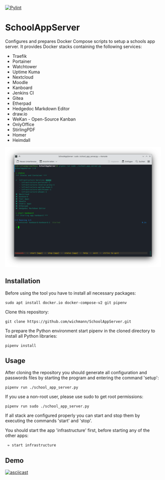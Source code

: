 [![Pylint](https://github.com/wichmann/SchoolAppServer/actions/workflows/pylint.yml/badge.svg)](https://github.com/wichmann/SchoolAppServer/actions/workflows/pylint.yml)

# SchoolAppServer

Configures and prepares Docker Compose scripts to setup a schools app server.
It provides Docker stacks containing the following services:

* Traefik
* Portainer
* Watchtower
* Uptime Kuma
* Nextcloud
* Moodle
* Kanboard
* Jenkins CI
* Gitea
* Etherpad
* Hedgedoc Markdown Editor
* draw.io
* WeKan - Open-Source Kanban
* OnlyOffice
* StirlingPDF
* Homer
* Heimdall

![Screenshot of SchoolAppServer](docs/images/screenshot_status.png)

## Installation

Before using the tool you have to install all necessary packages:

    sudo apt install docker.io docker-compose-v2 git pipenv

Clone this repository:

    git clone https://github.com/wichmann/SchoolAppServer.git

To prepare the Python environment start pipenv in the cloned directory to
install all Python libraries:

    pipenv install

## Usage

After cloning the repository you should generate all configuration and
passwords files by starting the program and entering the command 'setup':

    pipenv run ./school_app_server.py

If you use a non-root user, please use sudo to get root permissions:

    pipenv run sudo ./school_app_server.py

If all stack are configured properly you can start and stop them by executing
the commands 'start' and 'stop'.

You should start the app 'infrastructure' first, before starting any of the
other apps:

     ➭ start infrastructure

## Demo

[![asciicast](https://asciinema.org/a/JVsbfUozhtUg2YFezK8FdjOw3.svg)](https://asciinema.org/a/JVsbfUozhtUg2YFezK8FdjOw3)
